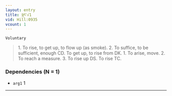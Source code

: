 ```yaml
---
layout: entry
title: ལྡང་√1
vid: Hill:0935
vcount: 1
---
```

`Voluntary` 
> 1\.
 To rise, to get up, to flow up (as smoke)\.
 2\.
 To suffice, to be sufficient, enough CD\.
 To get up, to rise from DK\.
 1\.
 To arise, move\.
 2\.
 To reach a measure\.
 3\.
 To rise up DS\.
 To rise TC\.

### Dependencies (N = 1)
* `arg1` 1

---

